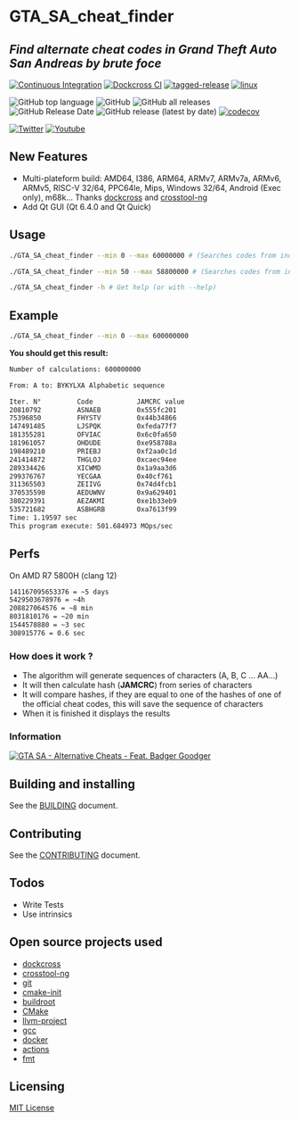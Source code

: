 # GTA_SA_cheat_finder

## _Find alternate cheat codes in Grand Theft Auto San Andreas by brute foce_

[![Continuous Integration](https://github.com/bensuperpc/GTA_SA_cheat_finder/actions/workflows/ci.yml/badge.svg)](https://github.com/bensuperpc/GTA_SA_cheat_finder/actions/workflows/base.yml) [![Dockcross CI](https://github.com/bensuperpc/GTA_SA_cheat_finder/actions/workflows/dockcross.yml/badge.svg)](https://github.com/bensuperpc/GTA_SA_cheat_finder/actions/workflows/dockcross.yml) [![tagged-release](https://github.com/bensuperpc/GTA_SA_cheat_finder/actions/workflows/release.yml/badge.svg)](https://github.com/bensuperpc/GTA_SA_cheat_finder/actions/workflows/release.yml) [![linux](https://github.com/bensuperpc/GTA_SA_cheat_finder/actions/workflows/linux.yml/badge.svg)](https://github.com/bensuperpc/GTA_SA_cheat_finder/actions/workflows/linux.yml)

![GitHub top language](https://img.shields.io/github/languages/top/bensuperpc/GTA_SA_cheat_finder) ![GitHub](https://img.shields.io/github/license/bensuperpc/GTA_SA_cheat_finder) ![GitHub all releases](https://img.shields.io/github/downloads/bensuperpc/GTA_SA_cheat_finder/total) ![GitHub Release Date](https://img.shields.io/github/release-date/bensuperpc/GTA_SA_cheat_finder) ![GitHub release (latest by date)](https://img.shields.io/github/v/release/bensuperpc/GTA_SA_cheat_finder) [![codecov](https://codecov.io/gh/bensuperpc/GTA_SA_cheat_finder/branch/main/graph/badge.svg?token=34WAC5P9TR)](https://codecov.io/gh/bensuperpc/GTA_SA_cheat_finder)

 [![Twitter](https://img.shields.io/twitter/follow/Bensuperpc?style=social)](https://img.shields.io/twitter/follow/Bensuperpc?style=social) [![Youtube](https://img.shields.io/youtube/channel/subscribers/UCJsQFFL7QW4LSX9eskq-9Yg?style=social)](https://img.shields.io/youtube/channel/subscribers/UCJsQFFL7QW4LSX9eskq-9Yg?style=social) 

## New Features

- Multi-plateform build: AMD64, I386, ARM64, ARMv7, ARMv7a, ARMv6, ARMv5, RISC-V 32/64, PPC64le, Mips, Windows 32/64, Android (Exec only), m68k... Thanks [dockcross](https://github.com/dockcross/dockcross) and [crosstool-ng](https://github.com/crosstool-ng/crosstool-ng)
- Add Qt GUI (Qt 6.4.0 and Qt Quick)

## Usage

```sh
./GTA_SA_cheat_finder --min 0 --max 60000000 # (Searches codes from index 0 to 60000000, from A to: BYKYLXA alphabetic sequence)
```

```sh
./GTA_SA_cheat_finder --min 50 --max 58800000 # (Searches codes from index 50 to 58800000, from XA to: LFLQXD Alphabetic sequence)
```

```sh
./GTA_SA_cheat_finder -h # Get help (or with --help)
```

## Example

```sh
./GTA_SA_cheat_finder --min 0 --max 600000000
```

**You should get this result:**

```bash
Number of calculations: 600000000

From: A to: BYKYLXA Alphabetic sequence

Iter. N°         Code           JAMCRC value   
20810792         ASNAEB         0x555fc201       
75396850         FHYSTV         0x44b34866       
147491485        LJSPQK         0xfeda77f7       
181355281        OFVIAC         0x6c0fa650       
181961057        OHDUDE         0xe958788a       
198489210        PRIEBJ         0xf2aa0c1d       
241414872        THGLOJ         0xcaec94ee       
289334426        XICWMD         0x1a9aa3d6       
299376767        YECGAA         0x40cf761        
311365503        ZEIIVG         0x74d4fcb1       
370535590        AEDUWNV        0x9a629401       
380229391        AEZAKMI        0xe1b33eb9       
535721682        ASBHGRB        0xa7613f99       
Time: 1.19597 sec
This program execute: 501.684973 MOps/sec
```

## Perfs

On AMD R7 5800H (clang 12)

```bash
141167095653376 = ~5 days
5429503678976 = ~4h
208827064576 = ~8 min
8031810176 = ~20 min
1544578880 = ~3 sec
308915776 = 0.6 sec
```

### How does it work ?

- The algorithm will generate sequences of characters (A, B, C ... AA...)
- It will then calculate hash (**JAMCRC**) from series of characters
- It will compare hashes, if they are equal to one of the hashes of one of the official cheat codes, this will save the sequence of characters
- When it is finished it displays the results

### Information

[![GTA SA - Alternative Cheats - Feat. Badger Goodger](https://yt-embed.herokuapp.com/embed?v=W_eFZ4HzU7Q)](https://youtu.be/W_eFZ4HzU7Q "GTA SA - Alternative Cheats - Feat. Badger Goodger")

## Building and installing

See the [BUILDING](BUILDING.md) document.

## Contributing

See the [CONTRIBUTING](CONTRIBUTING.md) document.

## Todos

- Write Tests
- Use intrinsics

## Open source projects used

- [dockcross](https://github.com/dockcross/dockcross)
- [crosstool-ng](https://github.com/crosstool-ng/crosstool-ng)
- [git](https://github.com/git/git)
- [cmake-init](https://github.com/friendlyanon/cmake-init)
- [buildroot](https://github.com/buildroot/buildroot)
- [CMake](https://github.com/Kitware/CMake)
- [llvm-project](https://github.com/llvm/llvm-project)
- [gcc](https://github.com/gcc-mirror/gcc)
- [docker](https://github.com/docker/docker)
- [actions](https://github.com/actions/virtual-environments)
- [fmt](https://github.com/fmtlib/fmt)

## Licensing

[MIT License](LICENSE)
